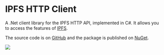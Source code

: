 # IPFS HTTP Client

A .Net client library for the IPFS HTTP API, implemented in C#. It allows you to access the features of [IPFS](https://ipfs.io/).

The source code is on [GitHub](https://github.com/richardschneider/net-ipfs-http-client) and the 
package is published on [NuGet](https://www.nuget.org/packages/Ipfs.Http).

![](https://ipfs.io/ipfs/QmQJ68PFMDdAsgCZvA1UVzzn18asVcf7HVvCDgpjiSCAse)
